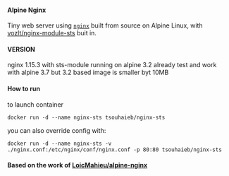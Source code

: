 #### Alpine Nginx

Tiny web server using [`nginx`](http://nginx.org/) built from source on Alpine Linux, with [vozlt/nginx-module-sts](https://github.com/vozlt/nginx-module-sts) buit in.

#### VERSION

nginx 1.15.3 with sts-module running on alpine 3.2
already test and work with alpine 3.7 but 3.2 based image is smaller byt 10MB

#### How to run

to launch container
```SH
docker run -d --name nginx-sts tsouhaieb/nginx-sts
```

you can also override config with:
```SH
docker run -d --name nginx-sts -v ./nginx.conf:/etc/nginx/conf/nginx.conf -p 80:80 tsouhaieb/nginx-sts
```




#### Based on the work of  [LoicMahieu/alpine-nginx](https://github.com/LoicMahieu/alpine-nginx)
